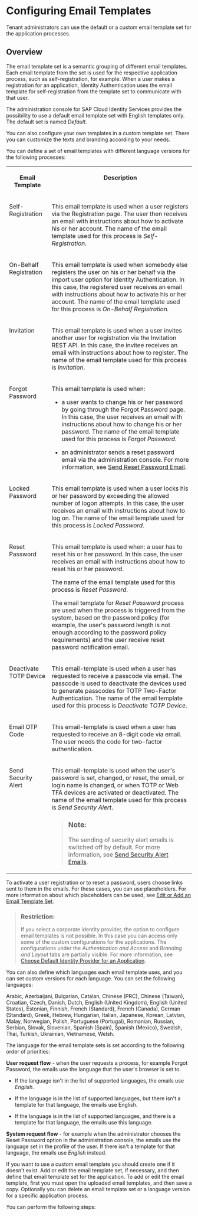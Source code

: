 <!-- loiob2afbcdccdf7410f8953e1e833e77de0 -->

# Configuring Email Templates

Tenant administrators can use the default or a custom email template set for the application processes.



## Overview

The email template set is a semantic grouping of different email templates. Each email template from the set is used for the respective application process, such as self-registration, for example. When a user makes a registration for an application, Identity Authentication uses the email template for self-registration from the template set to communicate with that user.

The administration console for SAP Cloud Identity Services provides the possibility to use a default email template set with English templates only. The default set is named *Default*.

You can also configure your own templates in a custom template set. There you can customize the texts and branding according to your needs.

You can define a set of email templates with different language versions for the following processes:


<table>
<tr>
<th valign="top">

Email Template

</th>
<th valign="top">

Description

</th>
</tr>
<tr>
<td valign="top">

Self-Registration

</td>
<td valign="top">

This email template is used when a user registers via the Registration page. The user then receives an email with instructions about how to activate his or her account. The name of the email template used for this process is *Self-Registration*.

</td>
</tr>
<tr>
<td valign="top">

On-Behalf Registration

</td>
<td valign="top">

This email template is used when somebody else registers the user on his or her behalf via the import user option for Identity Authentication. In this case, the registered user receives an email with instructions about how to activate his or her account. The name of the email template used for this process is *On-Behalf Registration.* 

</td>
</tr>
<tr>
<td valign="top">

Invitation

</td>
<td valign="top">

This email template is used when a user invites another user for registration via the Invitation REST API. In this case, the invitee receives an email with instructions about how to register. The name of the email template used for this process is *Invitation*.

</td>
</tr>
<tr>
<td valign="top">

Forgot Password

</td>
<td valign="top">

This email template is used when:

-   a user wants to change his or her password by going through the Forgot Password page. In this case, the user receives an email with instructions about how to change his or her password. The name of the email template used for this process is *Forgot Password*.

-   an administrator sends a reset password email via the administration console. For more information, see [Send Reset Password Email](send-reset-password-email-da55abf.md).



</td>
</tr>
<tr>
<td valign="top">

Locked Password

</td>
<td valign="top">

This email template is used when a user locks his or her password by exceeding the allowed number of logon attempts. In this case, the user receives an email with instructions about how to log on. The name of the email template used for this process is *Locked Password*.

</td>
</tr>
<tr>
<td valign="top">

Reset Password

</td>
<td valign="top">

This email template is used when: a user has to reset his or her password. In this case, the user receives an email with instructions about how to reset his or her password.

The name of the email template used for this process is *Reset Password*.

The email template for *Reset Password* process are used when the process is triggered from the system, based on the password policy \(for example, the user's password length is not enough according to the password policy requirements\) and the user receive reset password notification email.

</td>
</tr>
<tr>
<td valign="top">

Deactivate TOTP Device

</td>
<td valign="top">

This email-template is used when a user has requested to receive a passcode via email. The passcode is used to deactivate the devices used to generate passcodes for TOTP Two-Factor Authentication. The name of the email template used for this process is *Deactivate TOTP Device*.

</td>
</tr>
<tr>
<td valign="top">

Email OTP Code

</td>
<td valign="top">

This email-template is used when a user has requested to receive an 8-digit code via email. The user needs the code for two-factor authentication.

</td>
</tr>
<tr>
<td valign="top">

Send Security Alert

</td>
<td valign="top">

This email-template is used when the user's password is set, changed, or reset, the email, or login name is changed, or when TOTP or Web TFA devices are activated or deactivated. The name of the email template used for this process is *Send Security Alert*.

> ### Note:  
> The sending of security alert emails is switched off by default. For more information, see [Send Security Alert Emails](send-security-alert-emails-c977464.md).



</td>
</tr>
</table>

To activate a user registration or to reset a password, users choose links sent to them in the emails. For these cases, you can use placeholders. For more information about which placeholders can be used, see [Edit or Add an Email Template Set](edit-or-add-an-email-template-set-3c4f397.md).

> ### Restriction:  
> If you select a corporate identity provider, the option to configure email templates is not possible. In this case you can access only some of the custom configurations for the applications. The configurations under the *Authentication and Access* and *Branding and Layout* tabs are partially visible. For more information, see [Choose Default Identity Provider for an Application](choose-default-identity-provider-for-an-application-e9d8274.md).

You can also define which languages each email template uses, and you can set custom versions for each language. You can set the following languages:

Arabic, Azerbaijani, Bulgarian, Catalan, Chinese \(PRC\), Chinese \(Taiwan\), Croatian, Czech, Danish, Dutch, English \(United Kingdom\), English \(United States\), Estonian, Finnish, French \(Standard\), French \(Canada\), German \(Standard\), Greek, Hebrew, Hungarian, Italian, Japanese, Korean, Latvian, Malay, Norwegian, Polish, Portuguese \(Portugal\), Romanian, Russian, Serbian, Slovak, Slovenian, Spanish \(Spain\), Spanish \(Mexico\), Swedish, Thai, Turkish, Ukrainian, Vietnamese, Welsh.



The language for the email template sets is set according to the following order of priorities:

**User request flow** - when the user requests a process, for example Forgot Password, the emails use the language that the user's browser is set to.

-   If the language isn't in the list of supported languages, the emails use *English*.

-   If the language is in the list of supported languages, but there isn't a template for that language, the emails use English.

-   If the language is in the list of supported languages, and there is a template for that language, the emails use this language.


**System request flow** - for example when the administrator chooses the Reset Password option in the administration console, the emails use the language set in the profile of the user. If there isn't a template for that language, the emails use *English* instead.



If you want to use a custom email template you should create one if it doesn't exist. Add or edit the email template set, if necessary, and then define that email template set for the application. To add or edit the email template, first you must open the uploaded email templates, and then save a copy. Optionally you can delete an email template set or a language version for a specific application process.



You can perform the following steps:

